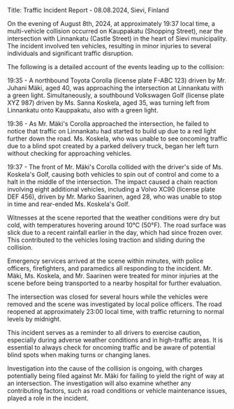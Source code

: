  Title: Traffic Incident Report - 08.08.2024, Sievi, Finland

On the evening of August 8th, 2024, at approximately 19:37 local time, a multi-vehicle collision occurred on Kauppakatu (Shopping Street), near the intersection with Linnankatu (Castle Street) in the heart of Sievi municipality. The incident involved ten vehicles, resulting in minor injuries to several individuals and significant traffic disruption.

The following is a detailed account of the events leading up to the collision:

19:35 - A northbound Toyota Corolla (license plate F-ABC 123) driven by Mr. Juhani Mäki, aged 40, was approaching the intersection at Linnankatu with a green light. Simultaneously, a southbound Volkswagen Golf (license plate XYZ 987) driven by Ms. Sanna Koskela, aged 35, was turning left from Linnankatu onto Kauppakatu, also with a green light.

19:36 - As Mr. Mäki's Corolla approached the intersection, he failed to notice that traffic on Linnankatu had started to build up due to a red light further down the road. Ms. Koskela, who was unable to see oncoming traffic due to a blind spot created by a parked delivery truck, began her left turn without checking for approaching vehicles.

19:37 - The front of Mr. Mäki's Corolla collided with the driver's side of Ms. Koskela's Golf, causing both vehicles to spin out of control and come to a halt in the middle of the intersection. The impact caused a chain reaction involving eight additional vehicles, including a Volvo XC90 (license plate DEF 456), driven by Mr. Marko Saarinen, aged 28, who was unable to stop in time and rear-ended Ms. Koskela's Golf.

Witnesses at the scene reported that the weather conditions were dry but cold, with temperatures hovering around 10°C (50°F). The road surface was slick due to a recent rainfall earlier in the day, which had since frozen over. This contributed to the vehicles losing traction and sliding during the collision.

Emergency services arrived at the scene within minutes, with police officers, firefighters, and paramedics all responding to the incident. Mr. Mäki, Ms. Koskela, and Mr. Saarinen were treated for minor injuries at the scene before being transported to a nearby hospital for further evaluation.

The intersection was closed for several hours while the vehicles were removed and the scene was investigated by local police officers. The road reopened at approximately 23:00 local time, with traffic returning to normal levels by midnight.

This incident serves as a reminder to all drivers to exercise caution, especially during adverse weather conditions and in high-traffic areas. It is essential to always check for oncoming traffic and be aware of potential blind spots when making turns or changing lanes.

Investigation into the cause of the collision is ongoing, with charges potentially being filed against Mr. Mäki for failing to yield the right of way at an intersection. The investigation will also examine whether any contributing factors, such as road conditions or vehicle maintenance issues, played a role in the incident.